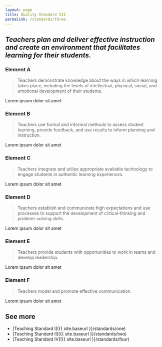```yaml
---
layout: page
title: Quality Standard III
permalink: /standards/three
---
```


## _Teachers plan and deliver effective instruction and create an environment that facilitates learning for their students._

### Element A

> Teachers demonstrate knowledge about the ways in which learning takes place, including the levels of intellectual, physical, social, and emotional development of their students.

Lorem ipsum dolor sit amet

### Element B

> Teachers use formal and informal methods to assess student learning, provide feedback, and use results to inform planning and instruction.

Lorem ipsum dolor sit amet

### Element C

> Teachers integrate and utilize appropriate available technology to engage students in authentic learning experiences.

Lorem ipsum dolor sit amet

### Element D

> Teachers establish and communicate high expectations and use processes to support the development of critical-thinking and problem-solving skills.

Lorem ipsum dolor sit amet

### Element E

> Teachers provide students with opportunities to work in teams and develop leadership.

Lorem ipsum dolor sit amet

### Element F

> Teachers model and promote effective communication.

Lorem ipsum dolor sit amet

## See more

- [Teaching Standard I]({{ site.baseurl }}/standards/one)
- [Teaching Standard II]({{ site.baseurl }}/standards/two)
- [Teaching Standard IV]({{ site.baseurl }}/standards/four)
